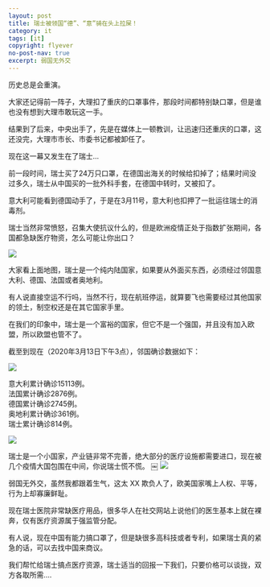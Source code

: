 ```yaml
---
layout: post
title: 瑞士被领国“德”、“意”骑在头上拉屎！
category: it
tags: [it]
copyright: flyever
no-post-nav: true
excerpt: 弱国无外交
---
```



历史总是会重演。

大家还记得前一阵子，大理扣了重庆的口罩事件，那段时间都特别缺口罩，但是谁也没有想到大理市敢玩这一手。

结果到了后来，中央出手了，先是在媒体上一顿教训，让迅速归还重庆的口罩，这还没完，大理市市长、市委书记都被卸任了。

现在这一幕又发生在了瑞士...

前一段时间，瑞士买了24万只口罩，在德国出海关的时候给扣掉了；结果时间没过多久，瑞士从中国买的一批外科手套，在德国中转时，又被扣了。

意大利可能看到德国动手了，于是在3月11号，意大利也扣押了一批运往瑞士的消毒剂。

瑞士当然非常愤怒，召集大使抗议什么的，但是欧洲疫情正处于指数扩张期间，各国都急缺医疗物资，怎么可能让你出口？

![](http://favorites.ren/assets/images/2020/it/ruishi01.jpeg)

大家看上面地图，瑞士是一个纯内陆国家，如果要从外面买东西，必须经过邻国意大利、德国、法国或者奥地利。

有人说直接空运不行吗，当然不行，现在航班停运，就算要飞也需要经过其他国家的领土，制空权还是在其它国家手里。

在我们的印象中，瑞士是一个富裕的国家，但它不是一个强国，并且没有加入欧盟，所以欧盟也管不了。

截至到现在（2020年3月13日下午3点），邻国确诊数据如下：

![](http://favorites.ren/assets/images/2020/it/ruishi02.jpeg)

意大利累计确诊15113例。  
法国累计确诊2876例。  
德国累计确诊2745例。  
奥地利累计确诊361例。  
瑞士累计确诊814例。  

![](http://favorites.ren/assets/images/2020/it/ruishi03.jpeg)

瑞士是一个小国家，产业链非常不完善，绝大部分的医疗设施都需要进口，现在被几个疫情大国包围在中间，你说瑞士慌不慌。
￼ 
![](http://favorites.ren/assets/images/2020/it/ruishi04.jpeg)

弱国无外交，虽然我都跟着生气，这太 XX 欺负人了，欧美国家嘴上人权、平等，行为上却寡廉鲜耻。

现在瑞士医院非常缺医疗用品，很多华人在社交网站上说他们的医生基本上就在裸奔，仅有医疗资源属于强监管分配。

有人说，现在中国有能力搞口罩了，但是缺很多高科技或者专利，如果瑞士真的紧急的话，可以去找中国来商议。

我们帮忙给瑞士搞点医疗资源，瑞士适当的回报一下我们，只要价格可以谈拢，双方各取所需....